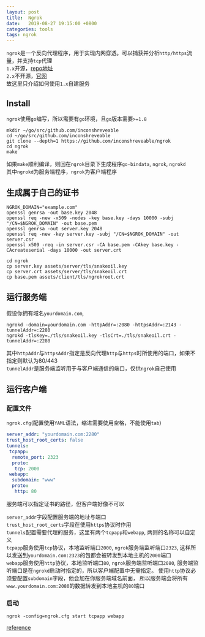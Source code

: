 ```yaml
---
layout: post
title:  Ngrok
date:   2019-08-27 19:15:00 +0800
categories: tools
tags: ngrok
---
```


`ngrok`是一个反向代理程序，用于实现内网穿透。可以捕获并分析`http/https`流量，并支持`tcp`代理  
`1.x`开源，[repo地址](https://github.com/inconshreveable/ngrok)  
`2.x`不开源，[官网](https://ngrok.com/)  
故这里只介绍如何使用`1.x`自建服务

## Install

`ngrok`使用`go`编写，所以需要有`go`环境，且`go`版本需要`>=1.8`

```shell
mkdir ~/go/src/github.com/inconshreveable
cd ~/go/src/github.com/inconshreveable
git clone --depth=1 https://github.com/inconshreveable/ngrok
cd ngrok
make
```

如果`make`顺利编译，则回在`ngrok`目录下生成程序`go-bindata`, `ngrok`, `ngrokd`  
其中`ngrokd`为服务端程序，`ngrok`为客户端程序

## 生成属于自己的证书

```
NGROK_DOMAIN="example.com"
openssl genrsa -out base.key 2048
openssl req -new -x509 -nodes -key base.key -days 10000 -subj "/CN=$NGROK_DOMAIN" -out base.pem
openssl genrsa -out server.key 2048
openssl req -new -key server.key -subj "/CN=$NGROK_DOMAIN" -out server.csr
openssl x509 -req -in server.csr -CA base.pem -CAkey base.key -CAcreateserial -days 10000 -out server.crt

cd ngrok
cp server.key assets/server/tls/snakeoil.key
cp server.crt assets/server/tls/snakeoil.crt
cp base.pem assets/client/tls/ngrokroot.crt
```

## 运行服务端

假设你拥有域名`yourdomain.com`,

```shell
ngrokd -domain=yourdomain.com -httpAddr=:2080 -httpsAddr=:2143 -tunnelAddr=:2280
ngrokd -tlsKey=./tls/snakeoil.key -tlsCrt=./tls/snakeoil.crt -tunnelAddr=:2280
```

其中`httpAddr`与`httpsAddr`指定是反向代理`http`与`https`时所使用的端口，如果不指定则默认为80/443  
`tunnelAddr`是服务端监听用于与客户端通信的端口，仅供`ngrok`自己使用

## 运行客户端

### 配置文件

`ngrok.cfg`(配置使用`YAML`语法，缩进需要使用空格，不能使用`tab`)

```yaml
server_addr: "yourdomain.com:2280"
trust_host_root_certs: false
tunnels:
 tcpapp:
  remote_port: 2323
  proto:
   tcp: 2000
 webapp:
  subdomain: "www"
  proto:
   http: 80
```

服务端可以指定证书的路径，但客户端好像不可以

`server_addr`字段配置服务端的地址与端口  
`trust_host_root_certs`字段在使用`https`协议时作用  
`tunnels`配置需要代理的服务，这里有两个`tcpapp`和`webapp`, 两则的名称可以自定义  
`tcpapp`服务使用`tcp`协议，本地监听端口`2000`, `ngrok`服务端监听端口`2323`, 
这样所以发送到`yourdomain.com:2323`的包都会被转发到本地主机的`2000`端口  
`webapp`服务使用`http`协议，本地监听端口`80`, `ngrok`服务端监听端口`2080`, 
服务端监听端口是在`ngrokd`启动时指定的，所以客户端配置中无需指定。 
使用`http`协议必须要配置`subdomain`字段，他会加在你服务端域名前面，
所以服务端会将所有`www.yourdomain.com:2080`的数据转发到本地主机的`80`端口

### 启动

```shell
ngrok -config=ngrok.cfg start tcpapp webapp
```

[reference](https://tsukkomi.org/post/use-ngrok-to-puch-the-nat)
